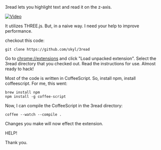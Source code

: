 
3read lets you highlight text and read it on the z-axis.

[![Video](https://img.youtube.com/vi/5-lZu53yB4w/0.jpg)](https://www.youtube.com/watch?v=5-lZu53yB4w)

It utilizes THREE.js. But, in a naive way.
I need your help to improve performance.

checkout this code:

    git clone https://github.com/skyl/3read

Go to [chrome://extensions](chrome://extensions)
and click "Load unpacked extension".
Select the 3read directory that you checked out.
Read the instructions for use.
Almost ready to hack!

Most of the code is written in CoffeeScript.
So, install npm, install coffeescript.
For me, this went:

    brew install npm
    npm install -g coffee-script

Now, I can compile the CoffeeScript in the 3read directory:

    coffee --watch --compile .

Changes you make will now effect the extension.

HELP!

Thank you.
